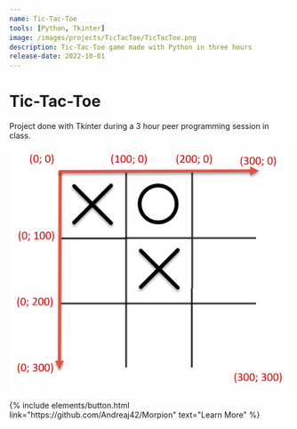 ```yaml
---
name: Tic-Tac-Toe
tools: [Python, Tkinter]
image: /images/projects/TicTacToe/TicTacToe.png
description: Tic-Tac-Toe game made with Python in three hours
release-date: 2022-10-01
---
```


# Tic-Tac-Toe
Project done with Tkinter during a 3 hour peer programming session in class.

![image](/images/projects/TicTacToe/fields.png)

<p class="text-center">
{% include elements/button.html link="https://github.com/Andreaj42/Morpion" text="Learn More" %}
</p>
